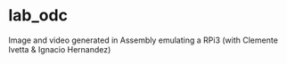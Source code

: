 # lab_odc
Image and video generated in Assembly emulating a RPi3 (with Clemente Ivetta &amp; Ignacio Hernandez)
